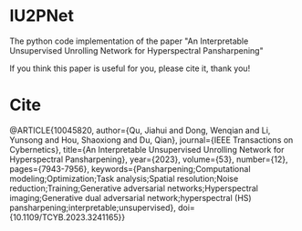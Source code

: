 # IU2PNet
The python code implementation of the paper "An Interpretable Unsupervised Unrolling Network for Hyperspectral Pansharpening"

If you think this paper is useful for you, please cite it, thank you!
# Cite
@ARTICLE{10045820,
  author={Qu, Jiahui and Dong, Wenqian and Li, Yunsong and Hou, Shaoxiong and Du, Qian},
  journal={IEEE Transactions on Cybernetics}, 
  title={An Interpretable Unsupervised Unrolling Network for Hyperspectral Pansharpening}, 
  year={2023},
  volume={53},
  number={12},
  pages={7943-7956},
  keywords={Pansharpening;Computational modeling;Optimization;Task analysis;Spatial resolution;Noise reduction;Training;Generative adversarial networks;Hyperspectral imaging;Generative dual adversarial network;hyperspectral (HS) pansharpening;interpretable;unsupervised},
  doi={10.1109/TCYB.2023.3241165}}
